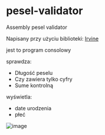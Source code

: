 # pesel-validator
Assembly pesel validator

Napisany przy użyciu biblioteki: [Irvine](https://github.com/surferkip/asmbook)

jest to program consolowy

sprawdza:
  * Długość peselu
  * Czy zawiera tylko cyfry
  * Sume kontrolną

wyświetla:
 * date urodzenia
 * płeć


![image](https://github.com/user-attachments/assets/d1c2fa8a-8dc8-48bd-b502-75f889e21ff1)



